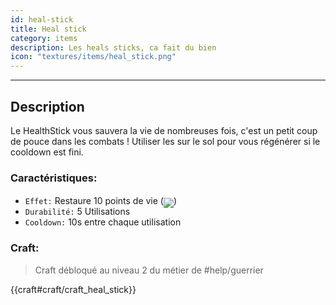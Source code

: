 ```yaml
---
id: heal-stick
title: Heal stick
category: items
description: Les heals sticks, ca fait du bien
icon: "textures/items/heal_stick.png"
---
```

___
## Description

Le HealthStick vous sauvera la vie de nombreuses fois, c'est un petit coup de pouce dans les combats !
Utiliser les sur le sol pour vous régénérer si le cooldown est fini.

### Caractéristiques:

* ``Effet:`` Restaure 10 points de vie (<img src="https://user-images.githubusercontent.com/66992287/148552833-5dca13e9-6fd3-455f-9043-ad5968730f4d.png" style='display: inline-block;position: relative;top: 6px;'>)
* ``Durabilité:`` 5 Utilisations
* ``Cooldown:`` 10s entre chaque utilisation
    
### Craft: 

> Craft débloqué au niveau 2 du métier de #help/guerrier

{{craft#craft/craft_heal_stick}}
